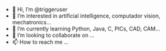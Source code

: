 - 👋 Hi, I’m @triggeruser
- 👀 I’m interested in artificial intelligence, computador vision, mechatronics...
- 🌱 I’m currently learning Python, Java, C, PICs, CAD, CAM...
- 💞️ I’m looking to collaborate on ...
- 📫 How to reach me ...

<!---
triggeruser/triggeruser is a ✨ special ✨ repository because its `README.md` (this file) appears on your GitHub profile.
You can click the Preview link to take a look at your changes.
--->
